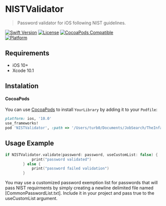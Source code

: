 # NISTValidator
> Password validator for iOS following NIST guidelines.

[![Swift Version][swift-image]][swift-url]
[![License][license-image]][license-url]
[![CocoaPods Compatible](https://img.shields.io/cocoapods/v/EZSwiftExtensions.svg)](https://img.shields.io/cocoapods/v/LFAlertController.svg)  
[![Platform](https://img.shields.io/cocoapods/p/LFAlertController.svg?style=flat)](http://cocoapods.org/pods/LFAlertController)

## Requirements

- iOS 10+
- Xcode 10.1

## Instalation 

#### CocoaPods
You can use [CocoaPods](http://cocoapods.org/) to install `YourLibrary` by adding it to your `Podfile`:

```ruby 
platform: ios, '10.0'
use_frameworks!
pod 'NISTValidator', :path => '/Users/turb0/Documents/JobSearch/TheInfatuation/NISTValidator/repo/NISTValidator'
```

## Usage Example

```swift
if NISTValidator.validate(password: password, useCustomList: false) {
            print("password validated")
        } else {
            print("password failed validation")
        }
```

You may use a customized password exemption list for passwords that will pass NIST requirments by simply creating a newline delimited file named [CommonPasswordList.txt]. Include it in your project and pass true to the useCustomList argument. 


[swift-image]:https://img.shields.io/badge/swift-3.0-orange.svg
[swift-url]: https://swift.org/
[license-image]: https://img.shields.io/badge/License-MIT-blue.svg
[license-url]: LICENSE

